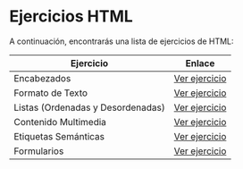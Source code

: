 # Ejercicios HTML

A continuación, encontrarás una lista de ejercicios de HTML:

| Ejercicio                         | Enlace                                                                                            |
| --------------------------------- | ------------------------------------------------------------------------------------------------- |
| Encabezados                       | [Ver ejercicio](https://stackblitz.com/edit/html-encabezados?file=index.html)                     |
| Formato de Texto                  | [Ver ejercicio](https://stackblitz.com/edit/html-formato-de-texto?file=index.html)                |
| Listas (Ordenadas y Desordenadas) | [Ver ejercicio](https://stackblitz.com/edit/html-listas-ordenadas-y-desordenadas?file=index.html) |
| Contenido Multimedia              | [Ver ejercicio](https://stackblitz.com/edit/html-enlaces-imgenes-video-y-audio?file=index.html)   |
| Etiquetas Semánticas              | [Ver ejercicio](https://stackblitz.com/edit/html-etiquetas-semanticas?file=index.html)            |
| Formularios                       | [Ver ejercicio](https://stackblitz.com/edit/html-formularios?file=index.html)                     |